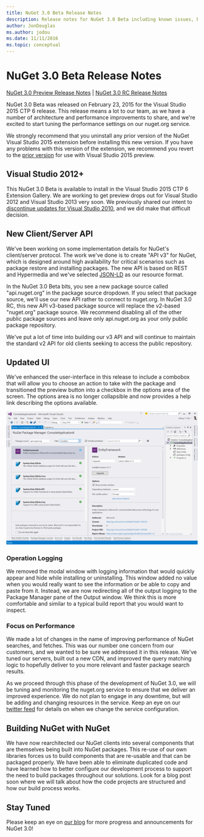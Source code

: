 ```yaml
---
title: NuGet 3.0 Beta Release Notes
description: Release notes for NuGet 3.0 Beta including known issues, bug fixes, added features, and DCRs.
author: JonDouglas
ms.author: jodou
ms.date: 11/11/2016
ms.topic: conceptual
---
```


# NuGet 3.0 Beta Release Notes

[NuGet 3.0 Preview Release Notes](../release-notes/nuget-3.0-preview.md) | [NuGet 3.0 RC Release Notes](../release-notes/nuget-3.0-rc.md)

NuGet 3.0 Beta was released on February 23, 2015 for the Visual Studio 2015 CTP 6 release. This release means a lot to our team, as we have a number of architecture and performance improvements to share, and we're excited to start tuning the performance settings on our nuget.org service.

We strongly recommend that you uninstall any prior version of the NuGet Visual Studio 2015 extension before installing this new version.  If you have any problems with this version of the extension, we recommend you revert to the [prior version](http://nuget.codeplex.com/downloads/get/909582) for use with Visual Studio 2015 preview.

## Visual Studio 2012+

This NuGet 3.0 Beta is available to install in the Visual Studio 2015 CTP 6 Extension Gallery. We are working to get preview drops out for Visual Studio 2012 and Visual Studio 2013 very soon. We previously shared our intent to [discontinue updates for Visual Studio 2010](http://blog.nuget.org/20141002/visual-studio-2010.html), and we did make that difficult decision.

## New Client/Server API

We've been working on some implementation details for NuGet's client/server protocol. The work we've done is to create "API v3" for NuGet, which is designed around high availability for critical scenarios such as package restore and installing packages. The new API is based on REST and Hypermedia and we've selected [JSON-LD](http://json-ld.org) as our resource format.

In the NuGet 3.0 Beta bits, you see a new package source called "api.nuget.org" in the package source dropdown.   If you select that package source, we'll use our new API rather to connect to nuget.org. In NuGet 3.0 RC, this new API v3-based package source will replace the v2-based "nuget.org" package source.  We recommend disabling all of the other public package sources and leave only api.nuget.org as your only public package repository.

We've put a lot of time into building our v3 API and will continue to maintain the standard v2 API for old clients seeking to access the public repository.

## Updated UI

We've enhanced the user-interface in this release to include a combobox that will allow you to choose an action to take with the package and transitioned the preview button into a checkbox in the options area of the screen.  The options area is no longer collapsible and now provides a help link describing the options available.

![The new NuGet UI](./media/NuGet-3.0-Beta/updated-ui.png)


### Operation Logging

We removed the modal window with logging information that would quickly appear and hide while installing or uninstalling.  This window added no value when you would really want to see the information or be able to copy and paste from it.  Instead, we are now redirecting all of the output logging to the Package Manager pane of the Output window.  We think this is more comfortable and similar to a typical build report that you would want to inspect.


### Focus on Performance

We made a lot of changes in the name of improving performance of NuGet searches, and fetches.  This was our number one concern from our customers, and we wanted to be sure we addressed it in this release.  We've tuned our servers, built out a new CDN, and improved the query matching logic to hopefully deliver to you more relevant and faster package search results.

As we proceed through this phase of the development of NuGet 3.0, we will be tuning and monitoring the nuget.org service to ensure that we deliver an improved experience.  We do not plan to engage in any downtime, but will be adding and changing resources in the service.  Keep an eye on our [twitter feed](http://twitter.com/nuget) for details on when we change the service configuration.

## Building NuGet with NuGet

We have now rearchitected our NuGet clients into several components that are themselves being built into NuGet packages. This re-use of our own libraries forces us to build components that are re-usable and that can be packaged properly.  We have been able to eliminate duplicated code and have learned how to better configure our development process to support the need to build packages throughout our solutions.  Look for a blog post soon where we will talk about how the code projects are structured and how our build process works.

## Stay Tuned

Please keep an eye on [our blog](http://blog.nuget.org) for more progress and announcements for NuGet 3.0!
